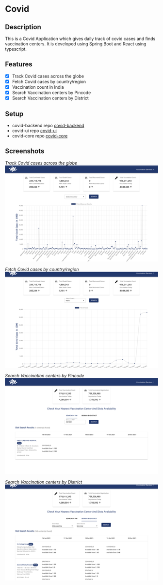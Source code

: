 # Covid

## Description

This is a Covid Application which gives daily track of covid cases and finds vaccination centers. It is developed using Spring Boot and React using typescript.

## Features
- [x] Track Covid cases across the globe
- [x] Fetch Covid cases by country/region
- [x] Vaccination count in India
- [x] Search Vaccination centers by Pincode
- [x] Search Vaccination centers by District

## Setup
- covid-backend repo [covid-backend](covid-backend/README.md)
- covid-ui repo [covid-ui](covid-ui/README.md)
- covid-core repo [covid-core](covid-core/README.md)

## Screenshots
*Track Covid cases across the globe*
![track_globe](/screenshot/track_globe.png)

*Fetch Covid cases by country/region*
![track_country](/screenshot/track_country.png)

*Search Vaccination centers by Pincode*
![search_pin](/screenshot/search_pin.png)

*Search Vaccination centers by District*
![search_district](/screenshot/search_district.png)
